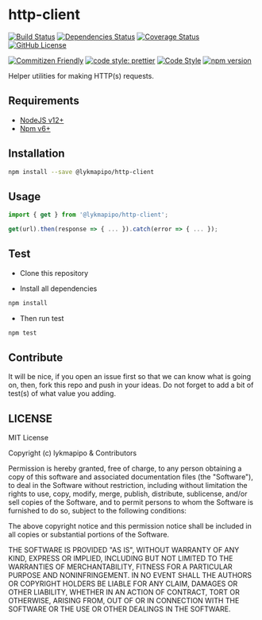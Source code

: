 # http-client

[![Build Status](https://travis-ci.org/lykmapipo/http-client.svg?branch=master)](https://travis-ci.org/lykmapipo/http-client)
[![Dependencies Status](https://david-dm.org/lykmapipo/http-client.svg)](https://david-dm.org/lykmapipo/http-client)
[![Coverage Status](https://coveralls.io/repos/github/lykmapipo/http-client/badge.svg?branch=master)](https://coveralls.io/github/lykmapipo/http-client?branch=master)
[![GitHub License](https://img.shields.io/github/license/lykmapipo/http-client)](https://github.com/lykmapipo/http-client/blob/master/LICENSE) 

[![Commitizen Friendly](https://img.shields.io/badge/commitizen-friendly-brightgreen.svg)](http://commitizen.github.io/cz-cli/)
[![code style: prettier](https://img.shields.io/badge/code_style-prettier-ff69b4.svg)](https://github.com/prettier/prettier)
[![Code Style](https://badgen.net/badge/code%20style/airbnb/ff5a5f?icon=airbnb)](https://github.com/airbnb/javascript)
[![npm version](https://img.shields.io/npm/v/@lykmapipo/http-client)](https://www.npmjs.com/package/@lykmapipo/http-client)

Helper utilities for making HTTP(s) requests.

## Requirements

- [NodeJS v12+](https://nodejs.org)
- [Npm v6+](https://www.npmjs.com/)

## Installation

```sh
npm install --save @lykmapipo/http-client
```

## Usage

```js
import { get } from '@lykmapipo/http-client';

get(url).then(response => { ... }).catch(error => { ... });
```

## Test

- Clone this repository

- Install all dependencies

```sh
npm install
```

- Then run test

```sh
npm test
```

## Contribute

It will be nice, if you open an issue first so that we can know what is going on, then, fork this repo and push in your ideas. Do not forget to add a bit of test(s) of what value you adding.

## LICENSE

MIT License

Copyright (c) lykmapipo & Contributors

Permission is hereby granted, free of charge, to any person obtaining a copy of this software and associated documentation files (the "Software"), to deal in the Software without restriction, including without limitation the rights to use, copy, modify, merge, publish, distribute, sublicense, and/or sell copies of the Software, and to permit persons to whom the Software is furnished to do so, subject to the following conditions:

The above copyright notice and this permission notice shall be included in all copies or substantial portions of the Software.

THE SOFTWARE IS PROVIDED "AS IS", WITHOUT WARRANTY OF ANY KIND, EXPRESS OR IMPLIED, INCLUDING BUT NOT LIMITED TO THE WARRANTIES OF MERCHANTABILITY, FITNESS FOR A PARTICULAR PURPOSE AND NONINFRINGEMENT. IN NO EVENT SHALL THE AUTHORS OR COPYRIGHT HOLDERS BE LIABLE FOR ANY CLAIM, DAMAGES OR OTHER LIABILITY, WHETHER IN AN ACTION OF CONTRACT, TORT OR OTHERWISE, ARISING FROM, OUT OF OR IN CONNECTION WITH THE SOFTWARE OR THE USE OR OTHER DEALINGS IN THE SOFTWARE.
